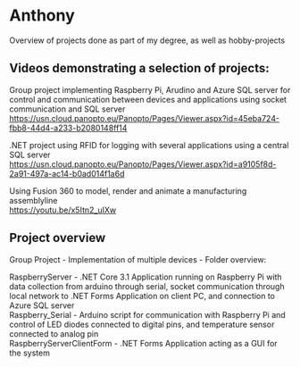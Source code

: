 # Anthony
Overview of projects done as part of my degree, as well as hobby-projects

## Videos demonstrating a selection of projects:  
Group project implementing Raspberry Pi, Arudino and Azure SQL server for control and communication between devices and applications using socket communication and SQL server  
https://usn.cloud.panopto.eu/Panopto/Pages/Viewer.aspx?id=45eba724-fbb8-44d4-a233-b2080148ff14

.NET project using RFID for logging with several applications using a central SQL server  
https://usn.cloud.panopto.eu/Panopto/Pages/Viewer.aspx?id=a9105f8d-2a91-497a-ac14-b0ad014f1a6d

Using Fusion 360 to model, render and animate a manufacturing assemblyline  
https://youtu.be/x5Itn2_uIXw

## Project overview

Group Project - Implementation of multiple devices - Folder overview:  
  
RaspberryServer - .NET Core 3.1 Application running on Raspberry Pi with data collection from arduino through serial, 
socket communication through local network to .NET Forms Application on client PC, and connection to Azure SQL server    
Raspberry_Serial - Arduino script for communication with Raspberry Pi and control of LED diodes connected to digital pins, 
and temperature sensor connected to analog pin    
RaspberryServerClientForm - .NET Forms Application acting as a GUI for the system
